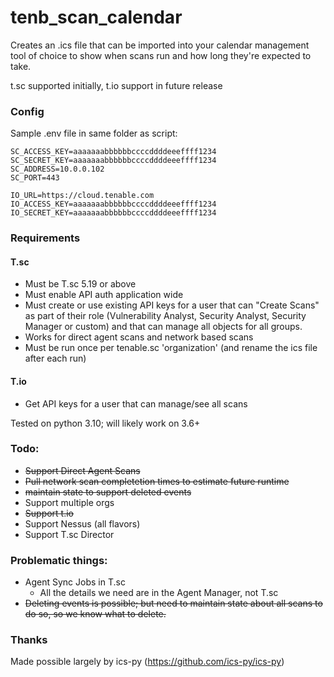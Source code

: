 # tenb_scan_calendar

Creates an .ics file that can be imported into your calendar management tool of choice to show when scans run and how long they're expected to take.

t.sc supported initially, t.io support in future release

### Config
Sample .env file in same folder as script:

```
SC_ACCESS_KEY=aaaaaaabbbbbbccccddddeeeffff1234  
SC_SECRET_KEY=aaaaaaabbbbbbccccddddeeeffff1234   
SC_ADDRESS=10.0.0.102  
SC_PORT=443  

IO_URL=https://cloud.tenable.com
IO_ACCESS_KEY=aaaaaaabbbbbbccccddddeeeffff1234
IO_SECRET_KEY=aaaaaaabbbbbbccccddddeeeffff1234
```
### Requirements
#### T.sc
* Must be T.sc 5.19 or above
* Must enable API auth application wide
* Must create or use existing API keys for a user that can "Create Scans" as part of their role (Vulnerability Analyst, Security Analyst, Security Manager or custom) and that can manage all objects for all groups.
* Works for direct agent scans and network based scans
* Must be run once per tenable.sc 'organization' (and rename the ics file after each run)

#### T.io
* Get API keys for a user that can manage/see all scans

Tested on python 3.10; will likely work on 3.6+

### Todo:
* ~~Support Direct Agent Scans~~
* ~~Pull network scan completetion times to estimate future runtime~~
* ~~maintain state to support deleted events~~
* Support multiple orgs
* ~~Support t.io~~
* Support Nessus (all flavors)  
* Support T.sc Director

### Problematic things:
* Agent Sync Jobs in T.sc 
    * All the details we need are in the Agent Manager, not T.sc
* ~~Deleting events is possible; but need to maintain state about all scans to do so, so we know what to delete.~~

### Thanks
Made possible largely by ics-py (https://github.com/ics-py/ics-py)